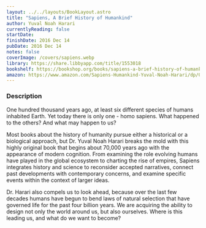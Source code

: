 ```yaml
---
layout: ../../layouts/BookLayout.astro
title: "Sapiens, A Brief History of Humankind"
author: Yuval Noah Harari
currentlyReading: false
startDate: 
finishDate: 2016 Dec 14
pubDate: 2016 Dec 14
notes: false
coverImage: /covers/sapiens.webp
library: https://share.libbyapp.com/title/1553018
bookshelf: https://bookshop.org/books/sapiens-a-brief-history-of-humankind-9781467601573/9780062316110
amazon: https://www.amazon.com/Sapiens-Humankind-Yuval-Noah-Harari/dp/0062316095
---
```


### Description
One hundred thousand years ago, at least six different species of humans inhabited Earth. Yet today there is only one - homo sapiens. What happened to the others? And what may happen to us?

Most books about the history of humanity pursue either a historical or a biological approach, but Dr. Yuval Noah Harari breaks the mold with this highly original book that begins about 70,000 years ago with the appearance of modern cognition. From examining the role evolving humans have played in the global ecosystem to charting the rise of empires, Sapiens integrates history and science to reconsider accepted narratives, connect past developments with contemporary concerns, and examine specific events within the context of larger ideas.

Dr. Harari also compels us to look ahead, because over the last few decades humans have begun to bend laws of natural selection that have governed life for the past four billion years. We are acquiring the ability to design not only the world around us, but also ourselves. Where is this leading us, and what do we want to become?

<!-- ### Notes & Highlights -->
